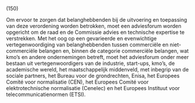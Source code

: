 (150)

Om ervoor te zorgen dat belanghebbenden bij de uitvoering en toepassing van deze verordening worden betrokken, moet een adviesforum worden opgericht om de raad en de Commissie advies en technische expertise te verstrekken. Met het oog op een gevarieerde en evenwichtige vertegenwoordiging van belanghebbenden tussen commerciële en niet-commerciële belangen en, binnen de categorie commerciële belangen, wat kmo’s en andere ondernemingen betreft, moet het adviesforum onder meer bestaan uit vertegenwoordigers van de industrie, start-ups, kmo’s, de academische wereld, het maatschappelijk middenveld, met inbegrip van de sociale partners, het Bureau voor de grondrechten, Enisa, het Europees Comité voor normalisatie (CEN), het Europees Comité voor elektrotechnische normalisatie (Cenelec) en het Europees Instituut voor telecommunicatienormen (ETSI).